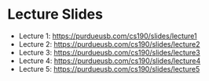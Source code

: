 Lecture Slides
==============

* Lecture 1: https://purdueusb.com/cs190/slides/lecture1
* Lecture 2: https://purdueusb.com/cs190/slides/lecture2
* Lecture 3: https://purdueusb.com/cs190/slides/lecture3
* Lecture 4: https://purdueusb.com/cs190/slides/lecture4
* Lecture 5: https://purdueusb.com/cs190/slides/lecture5
